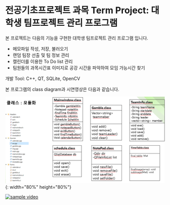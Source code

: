 # 전공기초프로젝트 과목 Term Project: 대학생 팀프로젝트 관리 프로그램

본 프로젝트는 다음의 기능을 구현한 대학생 팀프로젝트 관리 프로그램 입니다.

- 메모파일 작성, 저장, 불러오기
- 랜덤 팀장 선출 및 팀 정보 관리
- 캘린더를 이용한 To Do list 관리
- 팀원들의 과목시간표 이미지로 공강 시간을 파악하여 모임 가능시간 찾기

개발 Tool: C++, QT, SQLite, OpenCV

본 프로그램의 class diagram과 시연영상은 다음과 같습니다.

![class diagram](/class.png){: width="80%" height="80%"}

[![sample video](https://img.youtube.com/vi/Kc4Bh4VMEjk/0.jpg)](https://www.youtube.com/watch?v=Kc4Bh4VMEjk)


